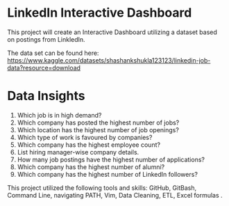 #  LinkedIn Interactive Dashboard

This project will create an Interactive Dashboard utilizing a dataset based on postings from LinkledIn.

The data set can be found here: https://www.kaggle.com/datasets/shashankshukla123123/linkedin-job-data?resource=download

# Data Insights

1. Which job is in high demand?
2. Which company has posted the highest number of jobs?
3. Which location has the highest number of job openings?
4. Which type of work is favoured by companies?
5. Which company has the highest employee count?
6. List hiring manager-wise company details.
7. How many job postings have the highest number of applications?
8. Which company has the highest number of alumni?
9. Which company has the highest number of LinkedIn followers?


This project utilized the following tools and skills: GitHub, GitBash, Command Line, navigating PATH, Vim, Data Cleaning, ETL, Excel formulas .
